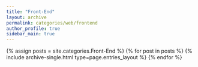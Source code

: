 ```yaml
---
title: "Front-End"
layout: archive
permalink: categories/web/frontend
author_profile: true
sidebar_main: true
---
```



{% assign posts = site.categories.Front-End %}
{% for post in posts %} {% include archive-single.html type=page.entries_layout %} {% endfor %}